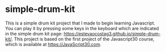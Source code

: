 # simple-drum-kit
This is a simple drum kit project that I made to begin learning Javascript. You can play it by pressing some keys in the keyboard which are indicated in the simple drum kit page: https://estevaocostag3.github.io/simple-drum-kit/.
This project is based on the first project of the Javascript30 course, which is available at https://JavaScript30.com.
